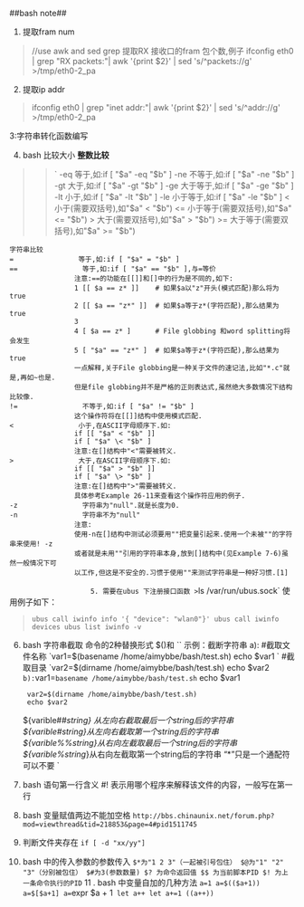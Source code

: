 ##bash note##
1. 提取fram num
>//use awk and sed grep 提取RX 接收口的fram 包个数,例子
>ifconfig eth0 | grep "RX packets:"| awk  '{print $2}' | sed 's/^packets://g' >/tmp/eth0-2_pa

2. 提取ip addr
>ifconfig eth0 | grep "inet addr:"| awk  '{print $2}' | sed 's/^addr://g' >/tmp/eth0-2_pa

3:字符串转化函数编写

4. bash 比较大小
	**整数比较**
>>`
	-eq                等于,如:if [ "$a" -eq "$b" ]
	-ne                不等于,如:if [ "$a" -ne "$b" ]
	-gt                大于,如:if [ "$a" -gt "$b" ]
	-ge                大于等于,如:if [ "$a" -ge "$b" ]
	-lt                小于,如:if [ "$a" -lt "$b" ]
	-le                小于等于,如:if [ "$a" -le "$b" ]
	<                小于(需要双括号),如"$a" < "$b")
	<=                小于等于(需要双括号),如"$a" <= "$b")
	>                大于(需要双括号),如"$a" > "$b")
	>=                大于等于(需要双括号),如"$a" >= "$b")

	字符串比较
	=                等于,如:if [ "$a" = "$b" ]
	==                等于,如:if [ "$a" == "$b" ],与=等价
					注意:==的功能在[[]]和[]中的行为是不同的,如下:
					1 [[ $a == z* ]]    # 如果$a以"z"开头(模式匹配)那么将为true
					2 [[ $a == "z*" ]]  # 如果$a等于z*(字符匹配),那么结果为true
					3
					4 [ $a == z* ]      # File globbing 和word splitting将会发生
					5 [ "$a" == "z*" ]  # 如果$a等于z*(字符匹配),那么结果为true
					一点解释,关于File globbing是一种关于文件的速记法,比如"*.c"就是,再如~也是.
					但是file globbing并不是严格的正则表达式,虽然绝大多数情况下结构比较像.
	!=                不等于,如:if [ "$a" != "$b" ]
					这个操作符将在[[]]结构中使用模式匹配.
	<                小于,在ASCII字母顺序下.如:
					if [[ "$a" < "$b" ]]
					if [ "$a" \< "$b" ]
					注意:在[]结构中"<"需要被转义.
	>                大于,在ASCII字母顺序下.如:
					if [[ "$a" > "$b" ]]
					if [ "$a" \> "$b" ]
					注意:在[]结构中">"需要被转义.
					具体参考Example 26-11来查看这个操作符应用的例子.
	-z                字符串为"null".就是长度为0.
	-n                字符串不为"null"
					注意:
					使用-n在[]结构中测试必须要用""把变量引起来.使用一个未被""的字符串来使用! -z
					或者就是未用""引用的字符串本身,放到[]结构中(见Example 7-6)虽然一般情况下可
					以工作,但这是不安全的.习惯于使用""来测试字符串是一种好习惯.[1]
`					
5. 需要在ubus 下注册接口函数
	>`ls /var/run/ubus.sock`
	使用例子如下：
>`
	ubus call iwinfo info '{ "device": "wlan0"}'
	ubus call iwinfo devices
	ubus list iwinfo -v
`	
6. bash 字符串截取
	命令的2种替换形式 $()和 ``
	示例：截断字符串    
	a):
		#截取文件名称
		`var1=$(basename /home/aimybbe/bash/test.sh)
		echo $var1
		`
		#截取目录
		`var2=$(dirname /home/aimybbe/bash/test.sh)
		echo $var2
		`
	b):
		`var1=`basename /home/aimybbe/bash/test.sh`
		echo $var1
		
		var2=$(dirname /home/aimybbe/bash/test.sh)
		echo $var2
	
	${varible##*string} 从左向右截取最后一个string后的字符串
	${varible#*string}从左向右截取第一个string后的字符串
	${varible%%string*}从右向左截取最后一个string后的字符串
	${varible%string*}从右向左截取第一个string后的字符串
	“*”只是一个通配符可以不要
	`
7. bash 语句第一行含义
	#! 表示用哪个程序来解释该文件的内容，一般写在第一行
8. bash 变量赋值两边不能加空格
	`http://bbs.chinaunix.net/forum.php?mod=viewthread&tid=218853&page=4#pid1511745`
9. 判断文件夹存在
	`if [ -d "xx/yy"]`
10. bash 中的传入参数的参数传入
	`$*为"1 2 3"（一起被引号包住）
	$@为"1" "2" "3"（分别被包住）
	$#为3(参数数量)
	$? 为命令返回值
	$$ 为当前脚本PID
	$! 为上一条命令执行的PID`
11 . bash 中变量自加的几种方法
	`a=1
	a=$(($a+1))
	a=$[$a+1]
	a=`expr $a + 1`
	let a++
	let a+=1
	((a++))`

